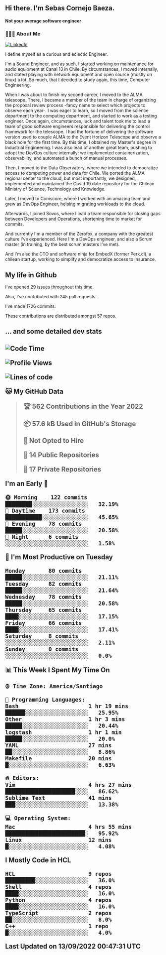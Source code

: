 <h2> Hi there.  I'm Sebas Cornejo Baeza.</h2>
<h4> Not your average software engineer</h4>
<h3> 👨🏻‍💻 About Me </h3>
<a href="http://linkedin.com/in/sebastian-cornejo-baeza/"><img alt="LinkedIn" src="https://img.shields.io/badge/Sebas%20Cornejo%20-informational?style=appveyor&logo=linkedin"></a>


I define myself as a curious and eclectic Engineer.

I'm a Sound Engineer, and as such, I started working on maintenance for audio equipment at Canal 13 in Chile.
By circumstances, I moved internally, and stated playing with network equipment and open source (mostly on linux) 
a lot. So much, that I decided to study again, this time, Computer Engineering.

When I was about to finish my second career, I moved to the ALMA telescope. There, I became a member of the team
in charge of organizing the proposal review process -fancy name to select which projects to observe each year-. 
I was eager to learn, so I moved from the science department to the computing department, and started to work as 
a testing engineer. Once again, circumstances, luck and talent took me to lead a team of good software engineers 
responsible for delivering the control framework for the telescope. I had the fortune of delivering the software
version used to couple ALMA to the Event Horizon Telescope and observe a black hole for the first time.
By this time, I obtained my Master's degree in Industrial Engineering.
I was also lead of another great team, pushing to adopt the DevOps culture internally: we implemented containerization, observability, and automated a bunch of manual processes.

Then, I moved to the Data Observatory, where we intended to democratize access to computing power
and data for Chile. We ported the ALMA regional center to the cloud, but most importantly, we designed, implemented
and maintained the Covid 19 date repository for the Chilean Ministry of Science, Technology and Knowledge.

Later, I moved to Comscore, where I worked with an amazing team and grew as DevOps Engineer, helping migrating workloads to the cloud.

Afterwards, I joined Sovos, where I lead a team responsible for closing gaps between Developers and Operations, shortening time to market for commits.

And currently I'm a member of the Zerofox, a company with the greatest culture I've experienced. Here I'm a DevOps
engineer, and also a Scrum master (in training, by the best scrum masters I've met).
 
And I'm also the CTO and software ninja for EmbedX (former Perk.cl), a chilean startup, working to simplify and democratize access to insurance.

<h2> My life in Github </h2>

I've opened 29 issues throughout this time.

Also, I've contributed with 245 pull requests.

I've made 1726 commits.

These contributions are distributed amongst 57 repos.

<h2>... and some detailed dev stats<h2>

<!--START_SECTION:waka-->
![Code Time](http://img.shields.io/badge/Code%20Time-128%20hrs%2016%20mins-blue)

![Profile Views](http://img.shields.io/badge/Profile%20Views-2-blue)

![Lines of code](https://img.shields.io/badge/From%20Hello%20World%20I%27ve%20Written-541%20Thousand%20lines%20of%20code-blue)

**🐱 My GitHub Data** 

> 🏆 562 Contributions in the Year 2022
 > 
> 📦 57.6 kB Used in GitHub's Storage 
 > 
> 🚫 Not Opted to Hire
 > 
> 📜 14 Public Repositories 
 > 
> 🔑 17 Private Repositories  
 > 
**I'm an Early 🐤** 

```text
🌞 Morning    122 commits    ████████░░░░░░░░░░░░░░░░░   32.19% 
🌆 Daytime    173 commits    ███████████░░░░░░░░░░░░░░   45.65% 
🌃 Evening    78 commits     █████░░░░░░░░░░░░░░░░░░░░   20.58% 
🌙 Night      6 commits      ░░░░░░░░░░░░░░░░░░░░░░░░░   1.58%

```
📅 **I'm Most Productive on Tuesday** 

```text
Monday       80 commits     █████░░░░░░░░░░░░░░░░░░░░   21.11% 
Tuesday      82 commits     █████░░░░░░░░░░░░░░░░░░░░   21.64% 
Wednesday    78 commits     █████░░░░░░░░░░░░░░░░░░░░   20.58% 
Thursday     65 commits     ████░░░░░░░░░░░░░░░░░░░░░   17.15% 
Friday       66 commits     ████░░░░░░░░░░░░░░░░░░░░░   17.41% 
Saturday     8 commits      ░░░░░░░░░░░░░░░░░░░░░░░░░   2.11% 
Sunday       0 commits      ░░░░░░░░░░░░░░░░░░░░░░░░░   0.0%

```


📊 **This Week I Spent My Time On** 

```text
⌚︎ Time Zone: America/Santiago

💬 Programming Languages: 
Bash                     1 hr 19 mins        ██████░░░░░░░░░░░░░░░░░░░   25.95% 
Other                    1 hr 3 mins         █████░░░░░░░░░░░░░░░░░░░░   20.44% 
logstash                 1 hr 1 min          █████░░░░░░░░░░░░░░░░░░░░   20.0% 
YAML                     27 mins             ██░░░░░░░░░░░░░░░░░░░░░░░   8.86% 
Makefile                 20 mins             █░░░░░░░░░░░░░░░░░░░░░░░░   6.63%

🔥 Editors: 
Vim                      4 hrs 27 mins       █████████████████████░░░░   86.62% 
Sublime Text             41 mins             ███░░░░░░░░░░░░░░░░░░░░░░   13.38%

💻 Operating System: 
Mac                      4 hrs 55 mins       ████████████████████████░   95.92% 
Linux                    12 mins             █░░░░░░░░░░░░░░░░░░░░░░░░   4.08%

```

**I Mostly Code in HCL** 

```text
HCL                      9 repos             █████████░░░░░░░░░░░░░░░░   36.0% 
Shell                    4 repos             ████░░░░░░░░░░░░░░░░░░░░░   16.0% 
Python                   4 repos             ████░░░░░░░░░░░░░░░░░░░░░   16.0% 
TypeScript               2 repos             ██░░░░░░░░░░░░░░░░░░░░░░░   8.0% 
C++                      1 repo              █░░░░░░░░░░░░░░░░░░░░░░░░   4.0%

```



 Last Updated on 13/09/2022 00:47:31 UTC
<!--END_SECTION:waka-->

